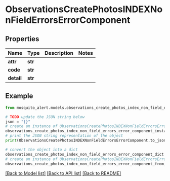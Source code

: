 # ObservationsCreatePhotosINDEXNonFieldErrorsErrorComponent


## Properties

Name | Type | Description | Notes
------------ | ------------- | ------------- | -------------
**attr** | **str** |  | 
**code** | **str** |  | 
**detail** | **str** |  | 

## Example

```python
from mosquito_alert.models.observations_create_photos_index_non_field_errors_error_component import ObservationsCreatePhotosINDEXNonFieldErrorsErrorComponent

# TODO update the JSON string below
json = "{}"
# create an instance of ObservationsCreatePhotosINDEXNonFieldErrorsErrorComponent from a JSON string
observations_create_photos_index_non_field_errors_error_component_instance = ObservationsCreatePhotosINDEXNonFieldErrorsErrorComponent.from_json(json)
# print the JSON string representation of the object
print(ObservationsCreatePhotosINDEXNonFieldErrorsErrorComponent.to_json())

# convert the object into a dict
observations_create_photos_index_non_field_errors_error_component_dict = observations_create_photos_index_non_field_errors_error_component_instance.to_dict()
# create an instance of ObservationsCreatePhotosINDEXNonFieldErrorsErrorComponent from a dict
observations_create_photos_index_non_field_errors_error_component_from_dict = ObservationsCreatePhotosINDEXNonFieldErrorsErrorComponent.from_dict(observations_create_photos_index_non_field_errors_error_component_dict)
```
[[Back to Model list]](../README.md#documentation-for-models) [[Back to API list]](../README.md#documentation-for-api-endpoints) [[Back to README]](../README.md)


